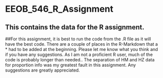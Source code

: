# EEOB_546_R_Assignment

## This contains the data for the R assignment.

##For this assignment, it is best to run the code from the .R file as it will have the best code. There are a couple of places in the R-Markdown that a * had to be added at the beginning. Please let me know what you think and if you have any suggestions. As I am not a proficient R user, much of the code is probably longer than needed.. The separation of HM and HZ data for proportion info was my greatest fault in this assignment. Any suggestions are greatly appreciated.
